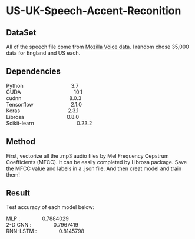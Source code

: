 # US-UK-Speech-Accent-Reconition    


## DataSet  

All of the speech file come from [Mozilla Voice data](https://commonvoice.mozilla.org/en/datasets).
I random chose 35,000 data for England and US each.    

## Dependencies  

Python                 &emsp;&emsp;&emsp;&emsp;&emsp;&emsp;&emsp;&emsp;&emsp;3.7  
CUDA                   &emsp;&emsp;&emsp;&emsp;&emsp;&emsp;&emsp;&emsp;&emsp;&emsp;10.1  
cudnn                  &emsp;&emsp;&emsp;&emsp;&emsp;&emsp;&emsp;&emsp;&emsp;8.0.3  
Tensorflow             &emsp;&emsp;&emsp;&emsp;&emsp;&emsp;&emsp;2.1.0  
Keras                  &emsp;&emsp;&emsp;&emsp;&emsp;&emsp;&emsp;&emsp;&emsp;2.3.1  
Librosa                &emsp;&emsp;&emsp;&emsp;&emsp;&emsp;&emsp;&emsp;0.8.0  
Scikit-learn           &emsp;&emsp;&emsp;&emsp;&emsp;&emsp;&emsp;&emsp;0.23.2    


## Method  

First, vectorize all the .mp3 audio files by Mel Frequency Cepstrum Coefficients (MFCC). It can be easily completed by Librosa package. Save the MFCC value and labels in a .json file. And then creat model and train them!    


## Result  

Test accuracy of each model below:    

MLP :              &emsp;&emsp;&emsp;&emsp;0.7884029  
2-D CNN :          &emsp;&emsp;&emsp;&emsp;0.7967419  
RNN-LSTM :         &emsp;&emsp;&emsp;&emsp;0.8145798  
